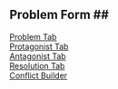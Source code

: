 ## Problem Form ## <br/>
[Problem Tab](Problem_Tab.md) <br/>
[Protagonist Tab](Protagonist_Tab.md) <br/>
[Antagonist Tab](Antagonist_Tab.md) <br/>
[Resolution Tab](Resolution_Tab.md) <br/>
[Conflict Builder](Conflict_Builder.md) <br/>
